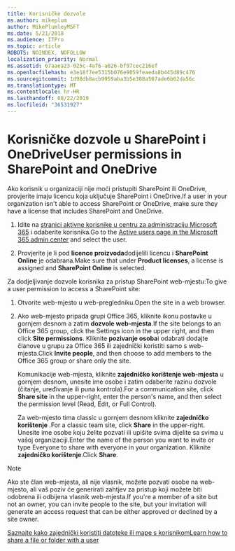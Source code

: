 ```yaml
---
title: Korisničke dozvole
ms.author: mikeplum
author: MikePlumleyMSFT
ms.date: 5/21/2018
ms.audience: ITPro
ms.topic: article
ROBOTS: NOINDEX, NOFOLLOW
localization_priority: Normal
ms.assetid: 67aaea23-025c-4af6-a826-bf97cec216ef
ms.openlocfilehash: e3e18f7ee5315b076e9059feaeda8b445d89c476
ms.sourcegitcommit: 1d98db8acb9959aba3b5e308a567ade6b62da56c
ms.translationtype: MT
ms.contentlocale: hr-HR
ms.lasthandoff: 08/22/2019
ms.locfileid: "36531927"
---
```

# <a name="user-permissions-in-sharepoint-and-onedrive"></a><span data-ttu-id="86a78-102">Korisničke dozvole u SharePoint i OneDrive</span><span class="sxs-lookup"><span data-stu-id="86a78-102">User permissions in SharePoint and OneDrive</span></span>

<span data-ttu-id="86a78-103">Ako korisnik u organizaciji nije moći pristupiti SharePoint ili OneDrive, provjerite imaju licencu koja uključuje SharePoint i OneDrive.</span><span class="sxs-lookup"><span data-stu-id="86a78-103">If a user in your organization isn't able to access SharePoint or OneDrive, make sure they have a license that includes SharePoint and OneDrive.</span></span> 
  
1. <span data-ttu-id="86a78-104">Idite na [stranici aktivne korisnike u centru za administraciju Microsoft 365](https://portal.office.com/adminportal/home#/users) i odaberite korisnika.</span><span class="sxs-lookup"><span data-stu-id="86a78-104">Go to the [Active users page in the Microsoft 365 admin center](https://portal.office.com/adminportal/home#/users) and select the user.</span></span> 
    
2. <span data-ttu-id="86a78-105">Provjerite je li pod **licence proizvoda**dodijelili licencu i **SharePoint Online** je odabrana.</span><span class="sxs-lookup"><span data-stu-id="86a78-105">Make sure that under **Product licenses**, a license is assigned and **SharePoint Online** is selected.</span></span> 
    
 <span data-ttu-id="86a78-106">Za dodjeljivanje dozvole korisnika za pristup SharePoint web-mjestu:</span><span class="sxs-lookup"><span data-stu-id="86a78-106">To give a user permission to access a SharePoint site:</span></span> 
  
1. <span data-ttu-id="86a78-107">Otvorite web-mjesto u web-pregledniku.</span><span class="sxs-lookup"><span data-stu-id="86a78-107">Open the site in a web browser.</span></span>
    
2. <span data-ttu-id="86a78-108">Ako web-mjesto pripada grupi Office 365, kliknite ikonu postavke u gornjem desnom a zatim **dozvole web-mjesta**.</span><span class="sxs-lookup"><span data-stu-id="86a78-108">If the site belongs to an Office 365 group, click the Settings icon in the upper right, and then click **Site permissions**.</span></span> <span data-ttu-id="86a78-109">Kliknite **pozivanje osoba**i odabrati dodajte članove u grupu za Office 365 ili zajednički koristiti samo s web-mjesta.</span><span class="sxs-lookup"><span data-stu-id="86a78-109">Click **Invite people**, and then choose to add members to the Office 365 group or share only the site.</span></span> 
    
    <span data-ttu-id="86a78-110">Komunikacije web-mjesta, kliknite **zajedničko korištenje web-mjesta** u gornjem desnom, unesite ime osobe i zatim odaberite razinu dozvole (čitanje, uređivanje ili puna kontrola).</span><span class="sxs-lookup"><span data-stu-id="86a78-110">For a communication site, click **Share site** in the upper-right, enter the person's name, and then select the permission level (Read, Edit, or Full Control).</span></span> 
    
    <span data-ttu-id="86a78-111">Za web-mjesto tima classic u gornjem desnom kliknite **zajedničko korištenje** .</span><span class="sxs-lookup"><span data-stu-id="86a78-111">For a classic team site, click **Share** in the upper-right.</span></span> <span data-ttu-id="86a78-112">Unesite ime osobe koju želite pozvati ili upišite svima dijelite sa svima u vašoj organizaciji.</span><span class="sxs-lookup"><span data-stu-id="86a78-112">Enter the name of the person you want to invite or type Everyone to share with everyone in your organization.</span></span> <span data-ttu-id="86a78-113">Kliknite **zajedničko korištenje**.</span><span class="sxs-lookup"><span data-stu-id="86a78-113">Click **Share**.</span></span>
    
> [!NOTE]
> <span data-ttu-id="86a78-114">Ako ste član web-mjesta, ali nije vlasnik, možete pozvati osobe na web-mjesto, ali vaš poziv će generirati zahtjev za pristup koji možete biti odobrena ili odbijena vlasnik web-mjesta.</span><span class="sxs-lookup"><span data-stu-id="86a78-114">If you're a member of a site but not an owner, you can invite people to the site, but your invitation will generate an access request that can be either approved or declined by a site owner.</span></span> 
  
[<span data-ttu-id="86a78-115">Saznajte kako zajednički koristiti datoteke ili mape s korisnikom</span><span class="sxs-lookup"><span data-stu-id="86a78-115">Learn how to share a file or folder with a user</span></span>](https://go.microsoft.com/fwlink/?linkid=533408)
  

